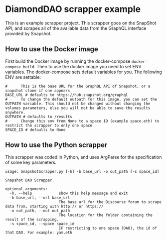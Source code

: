 # DiamondDAO scrapper example

This is an example scrapper project. This scrapper goes on the SnapShot API, and scrapes all of the available data from the GraphQL interface provided by Snapshot. 

## How to use the Docker image
First build the Docker image by running the docker-compose `docker-compose build`. Then to use the docker image you need to set ENV variables. The docker-compose sets default variables for you. The following ENV are settable:

```
#      This is the base URL for the GraphQL API of Snapshot, or a snapshot clone if one appears
BASE_URL # defaults to https://hub.snapshot.org/graphql
#      To change the default outpath for this image, you can set the OUTPATH variable. This should not be changed without changing the volumes parameters, else you will not be able to save the results anywhere.
OUTPATH # defaults to /results
#      Change this env from None to a space ID (example space.eth) to restrict the scrapper to only one space
SPACE_ID # defaults to None
``` 

## How to use the Python scrapper 
This scrapper was coded in Python, and uses ArgParse for the specification of some key parameters.

```
usage: SnapshotScrapper.py [-h] -b base_url -o out_path [-s space_id]

Snapshot DAO Scrapper.

optional arguments:
  -h, --help            show this help message and exit
  -b base_url, --url base_url
                        The base url for the Discourse forum to scrape data from, starting with http:// or https://
  -o out_path, --out out_path
                        The location for the folder containing the result of the scrapping.
  -s space_id, --space space_id
                        IF restricting to one space (DAO), the id of that DAO. For example: yam.eth
```
